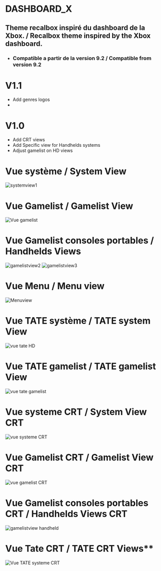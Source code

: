 # DASHBOARD_X

## Theme recalbox inspiré du dashboard de la Xbox. / Recalbox theme inspired by the Xbox dashboard.

* ### Compatible a partir de la version 9.2 / Compatible from version 9.2

# V1.1
- Add genres logos
- 
# V1.0
- Add CRT views
- Add Specific view for Handhelds systems
- Adjust gamelist on HD views

# Vue système / System View
![systemview1](https://github.com/serviettzky/dashboard-X/assets/83700961/d876cea5-bce5-4b18-bf88-e258ecc16792)

# Vue Gamelist / Gamelist View

![Vue gamelist](https://github.com/serviettzky/dashboard-X/assets/83700961/c62a3821-b61d-4ec6-983e-80eb60fc292c)

# Vue Gamelist consoles portables / Handhelds Views

![gamelistview2](https://github.com/serviettzky/dashboard-X/assets/83700961/ea54da16-998d-43e7-97b2-8bfac4bd9d80)
![gamelistview3](https://github.com/serviettzky/dashboard-X/assets/83700961/bd7fb10e-ffa0-4f5c-b00c-33f2e8054d6c)

# Vue Menu / Menu view

![Menuview](https://github.com/serviettzky/dashboard-X/assets/83700961/7c687bed-b65c-490e-8c2c-94bfc3cff043)

# Vue TATE système / TATE system View

![vue tate HD](https://github.com/serviettzky/dashboard-X/assets/83700961/bca2eeb9-0117-45e0-92fd-297f3256bd19)

# Vue TATE gamelist / TATE gamelist View

![vue tate gamelist](https://github.com/serviettzky/dashboard-X/assets/83700961/5fe84c63-e554-47df-9bba-492a9f67b976)

# Vue systeme CRT / System View CRT

![vue systeme CRT](https://github.com/serviettzky/dashboard-X/assets/83700961/faeb8230-7817-4240-9e5e-b5b2b590300b)

# Vue Gamelist CRT / Gamelist View CRT

![vue gamelist CRT](https://github.com/serviettzky/dashboard-X/assets/83700961/a08a131a-c490-413f-8979-6b0c0f66abca)

# Vue Gamelist consoles portables CRT / Handhelds Views CRT

![gamelistview handheld](https://github.com/serviettzky/dashboard-X/assets/83700961/4783ac60-83d4-4288-a6db-c36ce558d28a)

# Vue Tate CRT / TATE CRT Views**

![Vue TATE systeme CRT](https://github.com/serviettzky/dashboard-X/assets/83700961/9c5b5be1-37a9-41ac-aaf8-14d04c601144)



